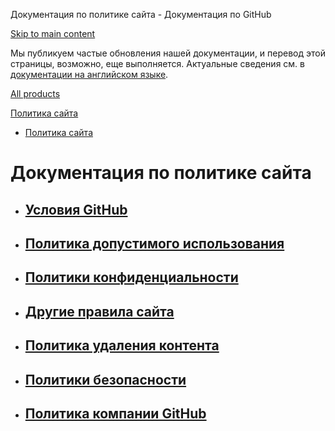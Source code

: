 Документация по политике сайта - Документация по GitHub

[Skip to main content](#main-content)

Мы публикуем частые обновления нашей документации, и перевод этой страницы, возможно, еще выполняется. Актуальные сведения см. в [документации на английском языке](/en).

[All products](/ru)

[Политика сайта](/ru/site-policy)

* [Политика сайта](/ru/site-policy)

Документация по политике сайта
==========

* [Условия GitHub](/ru/site-policy/github-terms)
  ----------

* [Политика допустимого использования](/ru/site-policy/acceptable-use-policies)
  ----------

* [Политики конфиденциальности](/ru/site-policy/privacy-policies)
  ----------

* [Другие правила сайта](/ru/site-policy/other-site-policies)
  ----------

* [Политика удаления контента](/ru/site-policy/content-removal-policies)
  ----------

* [Политики безопасности](/ru/site-policy/security-policies)
  ----------

* [Политика компании GitHub](/ru/site-policy/github-company-policies)
  ----------
